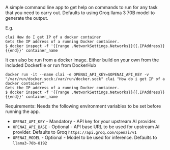 A simple command line app to get help on commands to run for any task that you need to carry out. Defaults to using Groq llama 3 70B model to generate the output.

E.g.
```
clai How do I get IP of a docker container
Gets the IP address of a running Docker container.
$ docker inspect -f '{{range .NetworkSettings.Networks}}{{.IPAddress}}{{end}}' container_name
```

It can also be run from a docker image. Either build on your own from the included Dockerfile or run from DockerHub

```
docker run -it --name clai -e OPENAI_API_KEY=$OPENAI_API_KEY -v "/var/run/docker.sock:/var/run/docker.sock" clai "How do i get IP of a docker container"
Gets the IP address of a running Docker container.
$ docker inspect -f '{{range .NetworkSettings.Networks}}{{.IPAddress}}{{end}}' container_name
```

Requirements:
Needs the following environment variables to be set before running the app.

- `OPENAI_API_KEY` - Mandatory - API key for your upstream AI provider.
- `OPENAI_API_BASE` - Optional - API base URL to be used for upstream AI provider. Defaults to Groq `https://api.groq.com/openai/v1`
- `OPENAI_MODEL` - Optional - Model to be used for inference. Defaults to `llama3-70b-8192`
